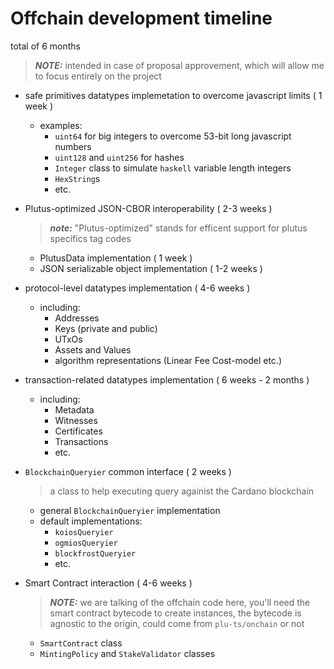 # Offchain development timeline

total of 6 months

> **_NOTE:_** intended in case of proposal approvement, which will allow me to focus entirely on the project

- safe primitives datatypes implemetation to overcome javascript limits ( 1 week )
  - examples:
    - ```uint64``` for big integers to overcome 53-bit long javascript numbers
    - ```uint128``` and ```uint256``` for hashes 
    - ```Integer``` class to simulate ```haskell``` variable length integers
    - ```HexString```s
    - etc.

- Plutus-optimized JSON-CBOR interoperability ( 2-3 weeks )
  > **_note:_** "Plutus-optimized" stands for efficent support for plutus specifics tag codes
  - PlutusData implementation ( 1 week )
  - JSON serializable object implementation ( 1-2 weeks )

- protocol-level datatypes implementation ( 4-6 weeks )
  - including:
    - Addresses
    - Keys (private and public)
    - UTxOs
    - Assets and Values
    - algorithm representations (Linear Fee Cost-model etc.)

- transaction-related datatypes implementation ( 6 weeks - 2 months )
  - including:
    - Metadata
    - Witnesses
    - Certificates
    - Transactions
    - etc.

- ```BlockchainQueryier``` common interface ( 2 weeks )
  > a class to help executing query againist the Cardano blockchain
  - general ```BlockchainQueryier``` implementation
  - default implementations:
    - ```koiosQueryier```
    - ```ogmiosQueryier```
    - ```blockfrostQueryier```
    - etc.

- Smart Contract interaction ( 4-6 weeks )
  > **_NOTE:_** we are talking of the offchain code here, you'll need the smart contract bytecode to create instances, 
  > the bytecode is agnostic to the origin, could come from ```plu-ts/onchain``` or not
  - ```SmartContract``` class
  - ```MintingPolicy``` and ```StakeValidator``` classes